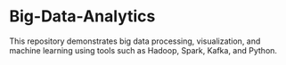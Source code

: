 # Big-Data-Analytics
This repository demonstrates big data processing, visualization, and machine learning using tools such as Hadoop, Spark, Kafka, and Python.
